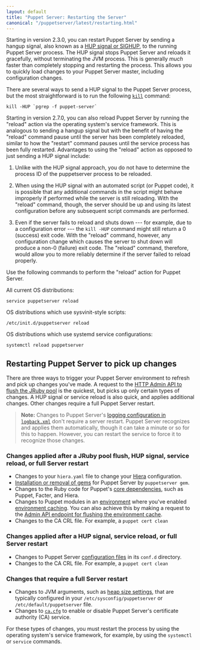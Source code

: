 ```yaml
---
layout: default
title: "Puppet Server: Restarting the Server"
canonical: "/puppetserver/latest/restarting.html"
---
```


[logback.xml]: ./config_file_logbackxml.markdown
[Hiera]: https://puppet.com/docs/puppet/latest/hiera_intro.html
[gems]: ./gems.markdown
[core dependencies]: https://puppet.com/docs/puppet/latest/about_agent.html#what-are-puppet-agent-and-puppet-server
[environment]: https://puppet.com/docs/puppet/latest/environments_about.html
[environment caching]: https://puppet.com/docs/puppet/latest/configuration.html#environmenttimeout

Starting in version 2.3.0, you can restart Puppet Server by sending a hangup signal, also known as a [HUP signal or SIGHUP](https://en.wikipedia.org/wiki/SIGHUP), to the running Puppet Server process. The HUP signal stops Puppet Server and reloads it gracefully, without terminating the JVM process. This is generally *much* faster than completely stopping and restarting the process. This allows you to quickly load changes to your Puppet Server master, including configuration changes.

There are several ways to send a HUP signal to the Puppet Server process, but the most straightforward is to run the following [`kill`](http://linux.die.net/man/1/kill) command:

    kill -HUP `pgrep -f puppet-server`

Starting in version 2.7.0, you can also reload Puppet Server by running the "reload" action via the operating system's service framework. This is analogous to sending a hangup signal but with the benefit of having the "reload" command pause until the server has been completely reloaded, similar to how the "restart" command pauses until the service process has been fully restarted. Advantages to using the "reload" action as opposed to just sending a HUP signal include:

1.  Unlike with the HUP signal approach, you do not have to determine the process ID of the puppetserver process to be reloaded.

2.  When using the HUP signal with an automated script (or Puppet code), it is possible that any additional commands in the script might behave improperly if performed while the server is still reloading. With the "reload" command, though, the server should be up and using its latest configuration before any subsequent script commands are performed.

3.  Even if the server fails to reload and shuts down --- for example, due to a configuration error --- the `kill -HUP` command might still return a 0 (success) exit code. With the "reload" command, however, any configuration change which causes the server to shut down will produce a non-0 (failure) exit code. The "reload" command, therefore, would allow you to more reliably determine if the server failed to reload properly.

Use the following commands to perform the "reload" action for Puppet Server.

All current OS distributions:

    service puppetserver reload

OS distributions which use sysvinit-style scripts:

    /etc/init.d/puppetserver reload

OS distributions which use systemd service configurations:

    systemctl reload puppetserver

## Restarting Puppet Server to pick up changes

There are three ways to trigger your Puppet Server environment to refresh and pick up changes you've made. A request to the [HTTP Admin API to flush the JRuby pool](./admin-api/v1/jruby-pool.markdown) is the quickest, but picks up only certain types of changes. A HUP signal or service reload is also quick, and applies additional changes. Other changes require a full Puppet Server restart.

> **Note:** Changes to Puppet Server's [logging configuration in `logback.xml`][logback.xml] don't require a server restart. Puppet Server recognizes and applies them automatically, though it can take a minute or so for this to happen. However, you can restart the service to force it to recognize those changes.

### Changes applied after a JRuby pool flush, HUP signal, service reload, or full Server restart

* Changes to your `hiera.yaml` file to change your [Hiera][] configuration.
* [Installation or removal of gems][gems] for Puppet Server by `puppetserver gem`.
* Changes to the Ruby code for Puppet's [core dependencies][], such as Puppet, Facter, and Hiera.
* Changes to Puppet modules in an [environment][] where you've enabled [environment
  caching][]. You can also achieve this by making a request to the
  [Admin API endpoint for flushing the environment cache](./admin-api/v1/environment-cache.markdown).
* Changes to the CA CRL file.  For example, a `puppet cert clean`

### Changes applied after a HUP signal, service reload, or full Server restart

* Changes to Puppet Server [configuration files](./configuration.markdown) in its `conf.d` directory.
* Changes to the CA CRL file.  For example, a `puppet cert clean`

### Changes that require a full Server restart

* Changes to JVM arguments, such as [heap size settings](./tuning_guide.markdown#jvm-heap-size), that are typically configured in your `/etc/sysconfig/puppetserver` or `/etc/default/puppetserver` file.
* Changes to [`ca.cfg`](./configuration.markdown#service-bootstrapping) to enable or disable Puppet Server's certificate authority (CA) service.

For these types of changes, you must restart the process by using the operating system's service framework, for example, by using the `systemctl` or `service` commands.
